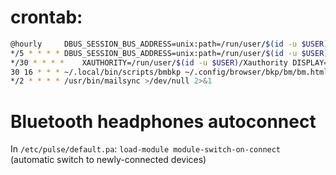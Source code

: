# crontab:
``` sh
@hourly		DBUS_SESSION_BUS_ADDRESS=unix:path=/run/user/$(id -u $USER)/bus ~/.local/bin/cron/checkup >/dev/null 2>&1
*/5 * * * *	DBUS_SESSION_BUS_ADDRESS=unix:path=/run/user/$(id -u $USER)/bus ~/.local/bin/cron/cronbat >/dev/null 2>&1
*/30 * * * *	XAUTHORITY=/run/user/$(id -u $USER)/Xauthority DISPLAY=:0 ~/.local/bin/cron/feedup >/dev/null 2>&1
30 16 * * *	~/.local/bin/scripts/bmbkp ~/.config/browser/bkp/bm/bm.html && ~/.local/bin/scripts/histbkp ~/.config/browser/bkp/hist/hist.html && cd ~/.config/browser/bkp && drive push -no-prompt hist/hist.html bm/bm.html && jq -r 'getpath(paths(.url?)).url' ~/.config/chromium/Default/Bookmarks > bm/plain
*/2 * * * *	/usr/bin/mailsync >/dev/null 2>&1
```

# Bluetooth headphones autoconnect
In `/etc/pulse/default.pa`:
`load-module module-switch-on-connect` (automatic switch to newly-connected devices)
